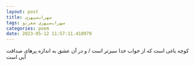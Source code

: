 ```yaml
---
layout: post
title: سهراب‌سپهری
tags: سهراب‌سپهری شعر‌نو
categories: poem
date: 2023-05-12 11:57:11.410979
---
```


کوچه باغی است که از خواب خدا سبزتر است / و در آن عشق به اندازه پرهای صداقت آبی است